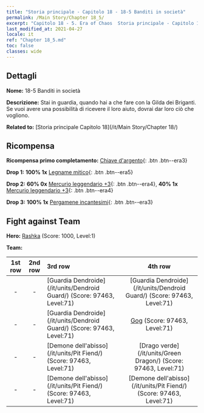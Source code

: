 ```yaml
---
title: "Storia principale - Capitolo 18 - 18-5 Banditi in società"
permalink: /Main Story/Chapter 18_5/
excerpt: "Capitolo 18 - 5. Era of Chaos  Storia principale - Capitolo 18_5. 18-5 Banditi in società"
last_modified_at: 2021-04-27
locale: it
ref: "Chapter 18_5.md"
toc: false
classes: wide
---
```


## Dettagli

 **Nome:** 18-5 Banditi in società

 **Descrizione:** Stai in guardia, quando hai a che fare con la Gilda dei Briganti. Se vuoi avere una possibilità di ricevere il loro aiuto, dovrai dar loro ciò che vogliono.

 **Related to:** [Storia principale Capitolo 18](/it/Main Story/Chapter 18/)

## Ricompensa

 **Ricompensa primo completamento:** [Chiave d'argento](/ItemsIT/con_693/){: .btn .btn--era3}

 **Drop 1:** **100% 1x** [Legname mitico](/ItemsIT/mat_62/){: .btn .btn--era5}

 **Drop 2:** **60% 0x** [Mercurio leggendario +3](/ItemsIT/mat_56/){: .btn .btn--era4}, **40% 1x** [Mercurio leggendario +3](/ItemsIT/mat_56/){: .btn .btn--era4}

 **Drop 3:** **100% 1x** [Pergamene incantesimi](/ItemsIT/con_694/){: .btn .btn--era3}


## Fight against Team
 **Hero:** [Rashka](/it/heroes/Rashka/) (Score: 1000, Level:1)

 **Team:**


  | 1st row | 2nd row | 3rd row | 4th row |
  |:----:|:----:|:----|:----:|
  | - | - | [Guardia Dendroide](/it/units/Dendroid Guard/) (Score: 97463, Level:71)  | [Guardia Dendroide](/it/units/Dendroid Guard/) (Score: 97463, Level:71)  |
  | - | - | [Guardia Dendroide](/it/units/Dendroid Guard/) (Score: 97463, Level:71)  | [Gog](/it/units/Gog/) (Score: 97463, Level:71)  |
  | - | - | [Demone dell'abisso](/it/units/Pit Fiend/) (Score: 97463, Level:71)  | [Drago verde](/it/units/Green Dragon/) (Score: 97463, Level:71)  |
  | - | - | [Demone dell'abisso](/it/units/Pit Fiend/) (Score: 97463, Level:71)  | [Demone dell'abisso](/it/units/Pit Fiend/) (Score: 97463, Level:71)  |


